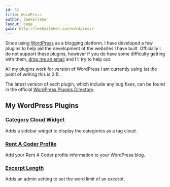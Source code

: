 ```yaml
---
id: 52
title: WordPress
author: leekelleher
layout: page
guid: http://leekelleher.com/wordpress/
---
```

Since using [WordPress](http://wordpress.org/) as a blogging platform, I have developed a few plugins to help aid the development of the websites I have built. Officially I do not support these plugins, however if you do have some difficulty getting with them, [drop me an email](http://leekelleher.com/contact/) and I&#8217;ll try to help out.

All my plugins work for version of WordPress I am currently using (at the point of writing this is 2.1).

The latest version of each plugin, which include any bug fixes, can be found in the official [WordPress Plugins Directory](http://wordpress.org/extend/plugins/).

<!-- p>If you would like to show your gratitude there are donate and wishlist links on each of the plugin pages.</p -->

## My WordPress Plugins


### [Category Cloud Widget](/wordpress/plugins/category-cloud-widget/)
Adds a sidebar widget to display the categories as a tag cloud.

### [Rent A Coder Profile](/wordpress/plugins/rac-profile/)
Add your Rent A Coder profile information to your WordPress blog.

### [Excerpt Length](/wordpress/plugins/excerpt-length/)
Adds an admin setting to set the word limit of an excerpt.
